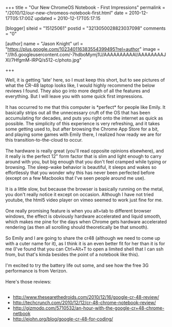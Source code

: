 +++
title = "Our New ChromeOS Notebook - First Impressions"
permalink = "/2010/12/our-new-chromeos-notebook-first.html"
date = 2010-12-17T05:17:00Z
updated = 2010-12-17T05:17:15

[blogger]
siteid = "15125061"
postid = "3213050028823037098"
comments = "0"

[author]
name = "Jason Knight"
url = "https://plus.google.com/102340116383554399495?rel=author"
image = "//lh5.googleusercontent.com/-7hdboMymj1U/AAAAAAAAAAI/AAAAAAAAJXI/7HfgmM-lRPQ/s512-c/photo.jpg"

+++

<div class="css-full-post-content js-full-post-content">
Well, it is getting 'late' here, so I must keep this short, but to see pictures of what the CR-48 laptop looks like, I would highly recommend the below reviews I found. They also go into more depth of all the features and everything. But I will leave you with some quick first impressions.<br /><br />It has occurred to me that this computer is *perfect* for people like Emily. It basically strips out all the unnecessary cruft of the OS that has been accumulating for decades, and puts you right onto the internet as quick as possible. The simplicity of this experience is very refreshing, and it takes some getting used to, but after browsing the Chrome App Store for a bit, and playing some games with Emily there, I realized how ready we are for this transition-to-the-cloud to occur.<br /><br />The hardware is really great (you'll read opposite opinions elsewhere), and it really is the perfect 12" form factor that is slim and light enough to carry around with you, but big enough that you don't feel cramped while typing or browsing. The sleep-wake behavior is beautiful, it sleeps and wakes so effortlessly that you wonder why this has never been perfected before (except on a few Macbooks that I've seen people around me use).<br /><br />It is a little slow, but because the browser is basically running on the metal, you don't really notice it except on occasion. Although I have not tried youtube, the html5 video player on vimeo seemed to work just fine for me.<br /><br />One really promising feature is when you alt+tab to different browser windows, the effect is obviously hardware accelerated and liquid smooth, which makes me pine for the days when Chrome gets hardware accelerated rendering (as then all scrolling should theoretically be that smooth).<br /><br />So Emily and I are going to share the cr48 (although we need to come up with a cuter name for it), as I think it is an even better fit for her than it is for me (I've found that you can Ctrl+Alt+T to open a limited shell that I can ssh from, but that's kinda besides the point of a notebook like this).<br /><br />I'm excited to try the battery life out some, and see how the free 3G performance is from Verizon.<br /><br />Here's those reviews:<br /><br /><ul><li><a href="http://www.thesearethedroids.com/2010/12/16/google-cr-48-review/">http://www.thesearethedroids.com/2010/12/16/google-cr-48-review/</a></li><li><a href="http://techcrunch.com/2010/12/12/cr-48-chrome-notebook-review/">http://techcrunch.com/2010/12/12/cr-48-chrome-notebook-review/</a></li><li><a href="http://gizmodo.com/5710532/an-hour-with-the-google-cr+48-chrome-netbook">http://gizmodo.com/5710532/an-hour-with-the-google-cr+48-chrome-netbook</a></li><li><a href="http://ejohn.org/blog/google-cr-48-for-coding/">http://ejohn.org/blog/google-cr-48-for-coding/</a></li></ul>
</div>